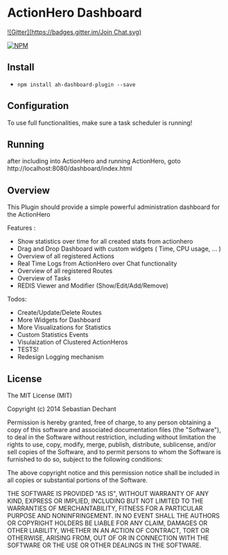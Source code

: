 ActionHero Dashboard
===================
[![Gitter](https://badges.gitter.im/Join Chat.svg)](https://gitter.im/S3bb1/ah-dashboard-plugin?utm_source=badge&utm_medium=badge&utm_campaign=pr-badge&utm_content=badge)

[![NPM](https://nodei.co/npm/ah-dashboard-plugin.png?downloads=true&downloadRank=true&stars=true)](https://nodei.co/npm/ah-dashboard-plugin/)

## Install

- `npm install ah-dashboard-plugin --save`


## Configuration

To use full functionalities, make sure a task scheduler is running!

## Running

after including into ActionHero and running ActionHero, goto http://localhost:8080/dashboard/index.html

## Overview

This Plugin should provide a simple powerful administration dashboard for the ActionHero

Features :
- Show statistics over time for all created stats from actionhero
- Drag and Drop Dashboard with custom widgets ( Time, CPU usage, ... )
- Overview of all registered Actions
- Real Time Logs from ActionHero over Chat functionality
- Overview of all registered Routes
- Overview of Tasks
- REDIS Viewer and Modifier (Show/Edit/Add/Remove)

Todos:

- Create/Update/Delete Routes
- More Widgets for Dashboard
- More Visualizations for Statistics
- Custom Statistics Events
- Visulaization of Clustered ActionHeros
- TESTS!
- Redesign Logging mechanism


## License
The MIT License (MIT)

Copyright (c) 2014 Sebastian Dechant

Permission is hereby granted, free of charge, to any person obtaining a copy
of this software and associated documentation files (the "Software"), to deal
in the Software without restriction, including without limitation the rights
to use, copy, modify, merge, publish, distribute, sublicense, and/or sell
copies of the Software, and to permit persons to whom the Software is
furnished to do so, subject to the following conditions:

The above copyright notice and this permission notice shall be included in all
copies or substantial portions of the Software.

THE SOFTWARE IS PROVIDED "AS IS", WITHOUT WARRANTY OF ANY KIND, EXPRESS OR
IMPLIED, INCLUDING BUT NOT LIMITED TO THE WARRANTIES OF MERCHANTABILITY,
FITNESS FOR A PARTICULAR PURPOSE AND NONINFRINGEMENT. IN NO EVENT SHALL THE
AUTHORS OR COPYRIGHT HOLDERS BE LIABLE FOR ANY CLAIM, DAMAGES OR OTHER
LIABILITY, WHETHER IN AN ACTION OF CONTRACT, TORT OR OTHERWISE, ARISING FROM,
OUT OF OR IN CONNECTION WITH THE SOFTWARE OR THE USE OR OTHER DEALINGS IN THE
SOFTWARE.
